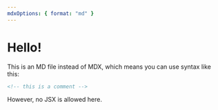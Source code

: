 ```yaml
---
mdxOptions: { format: "md" }
---
```


# Hello!

This is an MD file instead of MDX, which means you can use syntax like this:

```md
<!-- this is a comment -->
```

<!-- this is a comment -->

However, no JSX is allowed here.
